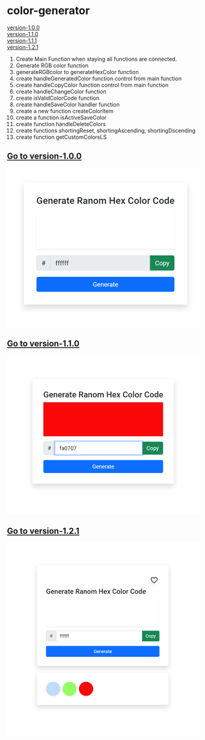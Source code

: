 # color-generator

[version-1.0.0](#version-1.0.0) <br />
[version-1.1.0](#version-1.1.0) <br />
[version-1.1.1](#version-1.1.1) <br />
[version-1.2.1](#version-1.2.1) <br />

<!-- requirements -->

1. Create Main Function when staying all functions are connected.
2. Generate RGB color function
3. generateRGBcolor to generateHexColor function
4. create handleGeneratedColor function control from main function
5. create handleCopyColor function control from main function
6. create handleChangeColor function
7. create isValidColorCode function
8. create handleSaveColor handler function
9. create a new function createColorItem
10. create a function isActiveSaveColor
11. create function handleDeleteColors
12. create functions shortingReset, shortingAscending, shortingDscending
13. create function getCustomColorsLS

## [<span id="version-1.0.0">Go to version-1.0.0</span>](https://github.com/sheik-mostafizur/color-generator/tree/version-1.0.0)
![version-1.0.0](/assets/version/version-1.0.0.png)

## [<span id="version-1.1.0">Go to version-1.1.0</span>](https://github.com/sheik-mostafizur/color-generator/tree/version-1.1.0)
![version-1.1.0](/assets/version/version-1.1.0.png)

## [<span id="version-1.2.1">Go to version-1.2.1</span>](https://github.com/sheik-mostafizur/color-generator/tree/version-1.2.1)
![version-1.2.1](/assets/version/version-1.2.1.png)

